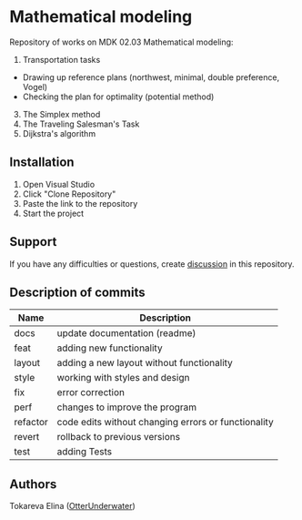 # Mathematical modeling 
Repository of works on MDK 02.03 Mathematical modeling:  
1. Transportation tasks
 * Drawing up reference plans (northwest, minimal, double preference, Vogel)
 * Checking the plan for optimality (potential method)
3. The Simplex method
4. The Traveling Salesman's Task
5. Dijkstra's algorithm  

## Installation
1. Open Visual Studio
2. Click "Clone Repository"
3. Paste the link to the repository
4. Start the project

## Support
If you have any difficulties or questions, create 
[discussion](https://github.com/OtterUnderwater/AlgorithmsPlan/issues/new/choose) in this repository.

## Description of commits
| Name     | Description                                          |
| -------- | ---------------------------------------------------- |
| docs     | update documentation (readme)                        |
| feat     | adding new functionality                             |
| layout   | adding a new layout without functionality            |
| style    | working with styles and design                       |
| fix      | error correction                                     |
| perf     | changes to improve the program                       |
| refactor | code edits without changing errors or functionality  |
| revert   | rollback to previous versions                        |
| test     | adding Tests                                         |

## Authors
Tokareva Elina ([OtterUnderwater](https://github.com/OtterUnderwater))
